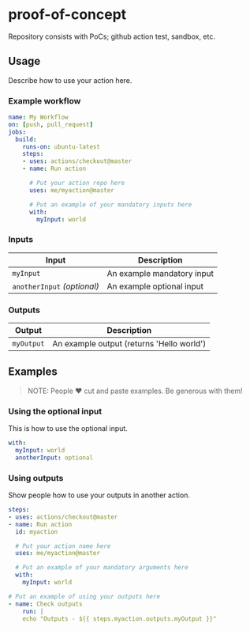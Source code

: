 # proof-of-concept
Repository consists with PoCs; github action test, sandbox, etc.

## Usage

Describe how to use your action here.

### Example workflow

```yaml
name: My Workflow
on: [push, pull_request]
jobs:
  build:
    runs-on: ubuntu-latest
    steps:
    - uses: actions/checkout@master
    - name: Run action

      # Put your action repo here
      uses: me/myaction@master

      # Put an example of your mandatory inputs here
      with:
        myInput: world
```

### Inputs

| Input                                             | Description                                        |
|------------------------------------------------------|-----------------------------------------------|
| `myInput`  | An example mandatory input    |
| `anotherInput` _(optional)_  | An example optional input    |

### Outputs

| Output                                             | Description                                        |
|------------------------------------------------------|-----------------------------------------------|
| `myOutput`  | An example output (returns 'Hello world')    |

## Examples

> NOTE: People ❤️ cut and paste examples. Be generous with them!

### Using the optional input

This is how to use the optional input.

```yaml
with:
  myInput: world
  anotherInput: optional
```

### Using outputs

Show people how to use your outputs in another action.

```yaml
steps:
- uses: actions/checkout@master
- name: Run action
  id: myaction

  # Put your action name here
  uses: me/myaction@master

  # Put an example of your mandatory arguments here
  with:
    myInput: world

# Put an example of using your outputs here
- name: Check outputs
    run: |
    echo "Outputs - ${{ steps.myaction.outputs.myOutput }}"
```
